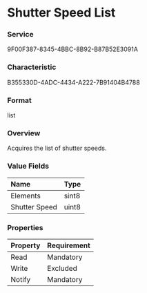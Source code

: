 # Shutter Speed List

### Service

9F00F387-8345-4BBC-8B92-B87B52E3091A

### Characteristic

B355330D-4ADC-4434-A222-7B91404B4788

### Format

list

### Overview

Acquires the list of shutter speeds.

### Value Fields

| Name | Type |
|:--|:--|
| Elements | sint8 |
| Shutter Speed | uint8 |

### Properties

| Property | Requirement |
|:--|:--|
| Read | Mandatory |
| Write | Excluded |
| Notify | Mandatory |